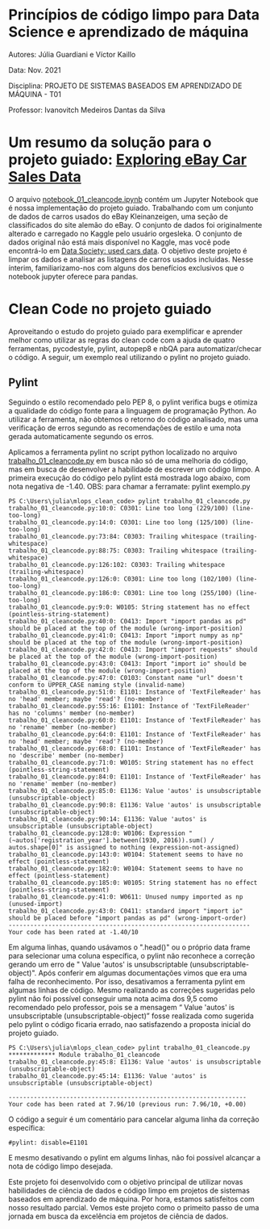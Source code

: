 # Princípios de código limpo para Data Science e aprendizado de máquina
Autores:
Júlia Guardiani e
Víctor Kaillo


Data:
Nov. 2021

Disciplina: PROJETO DE SISTEMAS BASEADOS EM APRENDIZADO DE MÁQUINA - T01


Professor: Ivanovitch Medeiros Dantas da Silva


# Um resumo da solução para o projeto guiado: [Exploring eBay Car Sales Data](https://app.dataquest.io/c/54/m/294/guided-project%3A-exploring-ebay-car-sales-data/)
  O arquivo [notebook_01_cleancode.ipynb](https://github.com/juliaguardiani/mlops_clean_code/blob/main/notebook_01_cleancode.ipynb) contém um Jupyter Notebook que é nossa implementação do projeto guiado. Trabalhando com um conjunto de dados de carros usados do eBay Kleinanzeigen, uma seção de classificados do site alemão do eBay. O conjunto de dados foi originalmente alterado e carregado no Kaggle pelo usuário orgesleka. O conjunto de dados original não está mais disponível no Kaggle, mas você pode encontrá-lo em [Data Society: used cars data](https://data.world/data-society/used-cars-data). O objetivo deste projeto é limpar os dados e analisar as listagens de carros usados incluídas. Nesse ínterim, familiarizamo-nos com alguns dos benefícios exclusivos que o notebook jupyter oferece para pandas.
  
# Clean Code no projeto guiado
Aproveitando o estudo do projeto guiado para exemplificar e aprender melhor como utilizar as regras do clean code com a ajuda de quatro ferramentas, pycodestyle, pylint, autopep8 e nbQA para automatizar/checar o código. A seguir, um exemplo real utilizando o pylint no projeto guiado.

## Pylint

Seguindo o estilo recomendado pelo PEP 8, o pylint verifica bugs e otimiza a qualidade do código fonte para a linguagem de programação Python. Ao utilizar a ferramenta, não obtemos o retorno do código analisado, mas uma verificação de erros segundo as recomendações de estilo e uma nota gerada automaticamente segundo os erros. 

Aplicamos a ferramenta pylint no script python localizado no arquivo [trabalho_01_cleancode.py](https://github.com/juliaguardiani/mlops_clean_code/blob/main/trabalho_01_cleancode.py) em busca não só de uma melhoria do código, mas em busca de desenvolver a habilidade de escrever um código limpo. A primeira execução do código pelo pylint está mostrada logo abaixo, com nota negativa de -1.40. 
OBS: para chamar a ferramate: pylint exemplo.py


	PS C:\Users\julia\mlops_clean_code> pylint trabalho_01_cleancode.py
	trabalho_01_cleancode.py:10:0: C0301: Line too long (229/100) (line-too-long)
	trabalho_01_cleancode.py:14:0: C0301: Line too long (125/100) (line-too-long)
	trabalho_01_cleancode.py:73:84: C0303: Trailing whitespace (trailing-whitespace)
	trabalho_01_cleancode.py:88:75: C0303: Trailing whitespace (trailing-whitespace)
	trabalho_01_cleancode.py:126:102: C0303: Trailing whitespace (trailing-whitespace)
	trabalho_01_cleancode.py:126:0: C0301: Line too long (102/100) (line-too-long)
	trabalho_01_cleancode.py:186:0: C0301: Line too long (255/100) (line-too-long)
	trabalho_01_cleancode.py:9:0: W0105: String statement has no effect (pointless-string-statement)
	trabalho_01_cleancode.py:40:0: C0413: Import "import pandas as pd" should be placed at the top of the module (wrong-import-position)   
	trabalho_01_cleancode.py:41:0: C0413: Import "import numpy as np" should be placed at the top of the module (wrong-import-position)
	trabalho_01_cleancode.py:42:0: C0413: Import "import requests" should be placed at the top of the module (wrong-import-position)
	trabalho_01_cleancode.py:43:0: C0413: Import "import io" should be placed at the top of the module (wrong-import-position)
	trabalho_01_cleancode.py:47:0: C0103: Constant name "url" doesn't conform to UPPER_CASE naming style (invalid-name)
	trabalho_01_cleancode.py:51:0: E1101: Instance of 'TextFileReader' has no 'head' member; maybe 'read'? (no-member)
	trabalho_01_cleancode.py:55:16: E1101: Instance of 'TextFileReader' has no 'columns' member (no-member)
	trabalho_01_cleancode.py:60:0: E1101: Instance of 'TextFileReader' has no 'rename' member (no-member)
	trabalho_01_cleancode.py:64:0: E1101: Instance of 'TextFileReader' has no 'head' member; maybe 'read'? (no-member)
	trabalho_01_cleancode.py:68:0: E1101: Instance of 'TextFileReader' has no 'describe' member (no-member)
	trabalho_01_cleancode.py:71:0: W0105: String statement has no effect (pointless-string-statement)
	trabalho_01_cleancode.py:84:0: E1101: Instance of 'TextFileReader' has no 'rename' member (no-member)
	trabalho_01_cleancode.py:85:0: E1136: Value 'autos' is unsubscriptable (unsubscriptable-object)
	trabalho_01_cleancode.py:90:8: E1136: Value 'autos' is unsubscriptable (unsubscriptable-object)
	trabalho_01_cleancode.py:90:14: E1136: Value 'autos' is unsubscriptable (unsubscriptable-object)
	trabalho_01_cleancode.py:128:0: W0106: Expression "(~autos['registration_year'].between(1930, 2016)).sum() / autos.shape[0]" is assigned to nothing (expression-not-assigned)
	trabalho_01_cleancode.py:143:0: W0104: Statement seems to have no effect (pointless-statement)
	trabalho_01_cleancode.py:182:0: W0104: Statement seems to have no effect (pointless-statement)
	trabalho_01_cleancode.py:185:0: W0105: String statement has no effect (pointless-string-statement)
	trabalho_01_cleancode.py:41:0: W0611: Unused numpy imported as np (unused-import)
	trabalho_01_cleancode.py:43:0: C0411: standard import "import io" should be placed before "import pandas as pd" (wrong-import-order)
	-------------------------------------------------------------------
	Your code has been rated at -1.40/10 


Em alguma linhas, quando usávamos o ".head()" ou o próprio data frame para selecionar uma coluna específica, o pylint não reconhece a correção gerando um erro de " Value 'autos' is unsubscriptable (unsubscriptable-object)". Após conferir em algumas documentações vimos que era uma falha de reconhecimento. Por isso, desativamos a ferramenta pylint em algumas linhas de código. Mesmo realizando as correções sugeridas pelo pylint não foi possível conseguir uma nota acima dos 9,5 como recomendado pelo professor, pois se a mensagem  “ Value 'autos' is unsubscriptable (unsubscriptable-object)” fosse realizada como sugerida pelo pylint o código ficaria errado, nao satisfazendo a proposta inicial do projeto guiado. 


	PS C:\Users\julia\mlops_clean_code> pylint trabalho_01_cleancode.py
	************* Module trabalho_01_cleancode
	trabalho_01_cleancode.py:45:8: E1136: Value 'autos' is unsubscriptable (unsubscriptable-object)
	trabalho_01_cleancode.py:45:14: E1136: Value 'autos' is unsubscriptable (unsubscriptable-object)

	------------------------------------------------------------------
	Your code has been rated at 7.96/10 (previous run: 7.96/10, +0.00)

O código a seguir é um comentário para cancelar alguma linha da correção específica:

	#pylint: disable=E1101

E mesmo desativando o pylint em algums linhas, não foi possível alcançar a nota de código limpo desejada. 

Este projeto foi desenvolvido com o objetivo principal de utilizar novas habilidades de ciência de dados e código limpo em projetos de sistemas baseados em aprendizado de máquina. Por hora, estamos satisfeitos com nosso resultado parcial. Vemos este projeto como o primeito passo de uma jornada em busca da excelência em projetos de ciência de dados.

